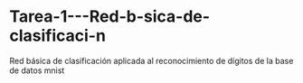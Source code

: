 # Tarea-1---Red-b-sica-de-clasificaci-n
Red básica de clasificación aplicada al reconocimiento de dígitos de la base de datos mnist

